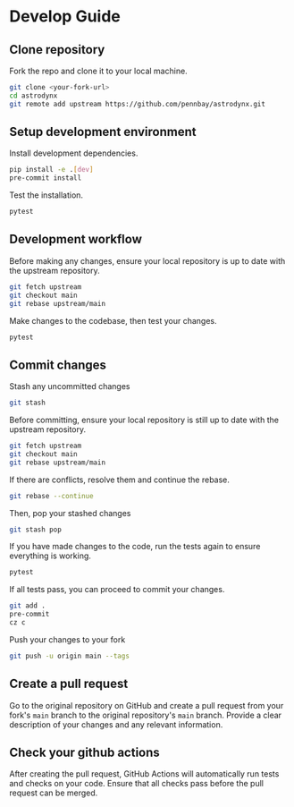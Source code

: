 # Develop Guide

## Clone repository
Fork the repo and clone it to your local machine.
```bash
git clone <your-fork-url>
cd astrodynx
git remote add upstream https://github.com/pennbay/astrodynx.git
```

## Setup development environment
Install development dependencies.
```bash
pip install -e .[dev]
pre-commit install
```

Test the installation.
```bash
pytest
```

## Development workflow
Before making any changes, ensure your local repository is up to date with the upstream repository.
```bash
git fetch upstream
git checkout main
git rebase upstream/main
```
Make changes to the codebase, then test your changes.
```bash
pytest
```

## Commit changes

Stash any uncommitted changes
```bash
git stash
```

Before committing, ensure your local repository is still up to date with the upstream repository.
```bash
git fetch upstream
git checkout main
git rebase upstream/main
```
If there are conflicts, resolve them and continue the rebase.
```bash
git rebase --continue
```
Then, pop your stashed changes
```bash
git stash pop
```
If you have made changes to the code, run the tests again to ensure everything is working.
```bash
pytest
```
If all tests pass, you can proceed to commit your changes.
```bash
git add .
pre-commit
cz c
```
Push your changes to your fork
```bash
git push -u origin main --tags
```

## Create a pull request
Go to the original repository on GitHub and create a pull request from your fork's `main` branch to the original repository's `main` branch. Provide a clear description of your changes and any relevant information.

## Check your github actions
After creating the pull request, GitHub Actions will automatically run tests and checks on your code. Ensure that all checks pass before the pull request can be merged.
